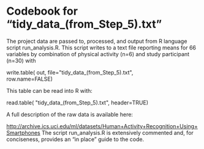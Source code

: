 # Codebook for “tidy_data_(from_Step_5).txt”

The project data are passed to, processed, and output from R language script run_analysis.R. This script writes to a text file reporting means for 66 variables by combination of physical activity (n=6) and study participant (n=30) with 

write.table( out, 
             file="tidy_data_(from_Step_5).txt",    
             row.name=FALSE)

This table can be read into R with:

read.table( "tidy_data_(from_Step_5).txt", 
            header=TRUE)

A full description of the raw data is available here:

http://archive.ics.uci.edu/ml/datasets/Human+Activity+Recognition+Using+Smartphones
The script run_analysis.R is extensively commented and, for conciseness, provides an “in place” guide to the code.

